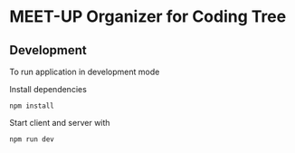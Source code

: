 # MEET-UP Organizer for Coding Tree


## Development

To run application in development mode

Install dependencies

    npm install

Start client and server with

    npm run dev